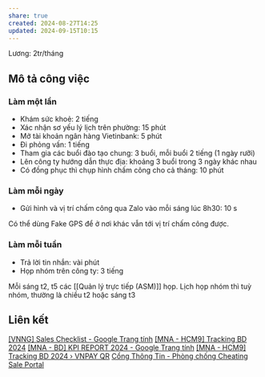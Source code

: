 ```yaml
---
share: true
created: 2024-08-27T14:25
updated: 2024-09-15T10:15
---
```

Lương: 2tr/tháng
## Mô tả công việc
### Làm một lần
- Khám sức khoẻ: 2 tiếng 
- Xác nhận sơ yếu lý lịch trên phường: 15 phút 
- Mở tài khoản ngân hàng Vietinbank: 5 phút 
- Đi phỏng vấn: 1 tiếng 
- Tham gia các buổi đào tạo chung: 3 buổi, mỗi buổi 2 tiếng (1 ngày rưỡi)
- Lên công ty hướng dẫn thực địa: khoảng 3 buổi trong 3 ngày khác nhau
- Có đồng phục thì chụp hình chấm công cho cả tháng: 10 phút 
 
### Làm mỗi ngày
- Gửi hình và vị trí chấm công qua Zalo vào mỗi sáng lúc 8h30: 10 s

Có thể dùng Fake GPS để ở nơi khác vẫn tới vị trí chấm công được.

### Làm mỗi tuần
- Trả lời tin nhắn: vài phút 
- Họp nhóm trên công ty: 3 tiếng 

Mỗi sáng t2, t5 các [[Quản lý trực tiếp (ASM)]] họp. Lịch họp nhóm thì tuỳ nhóm, thường là chiều t2 hoặc sáng t3
## Liên kết
[\[VNNG\] Sales Checklist - Google Trang tính](https://docs.google.com/spreadsheets/d/1OYAC1TGoBtUZNt3wjc3KM8yjTNNV-xdlX0TcDIz7BgM/edit#gid=906803463 "[VNNG] Sales Checklist - Google Trang tính")
[\[MNA - HCM9\] Tracking BD 2024](https://lookerstudio.google.com/u/0/reporting/69e85f7b-a4cd-4667-92c5-bdc5a866d9a7/page/p_vesr063xed "[MNA - HCM9] Tracking BD 2024")
[\[MNA - BD\] KPI REPORT 2024 - Google Trang tính](https://docs.google.com/spreadsheets/d/1tGvz5eMpOUgmeOrcduk5QbPKtxI6oFX4CJFwCHBa6N0/edit?pli=1#gid=864778555 "[MNA - BD] KPI REPORT 2024 - Google Trang tính")
[\[MNA - HCM9\] Tracking BD 2024 › VNPAY QR](https://lookerstudio.google.com/u/0/reporting/69e85f7b-a4cd-4667-92c5-bdc5a866d9a7/page/p_vesr063xed?pli=1 "[MNA - HCM9] Tracking BD 2024 › VNPAY QR")
[Cổng Thông Tin - Phòng chống Cheating](https://sites.google.com/vnpay.vn/vnng/vnng-mna/ph%C3%B2ng-ch%E1%BB%91ng-cheating "Cổng Thông Tin - Phòng chống Cheating")
[Sale Portal](https://sp3.vnpay.vn/mobile? "Sale Portal")
